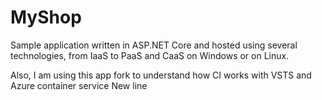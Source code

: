 # MyShop
Sample application written in ASP.NET Core and hosted using several technologies, from IaaS to PaaS and CaaS on Windows or on Linux.

Also, I am using this app fork to understand how CI works with VSTS and Azure container service
New line
